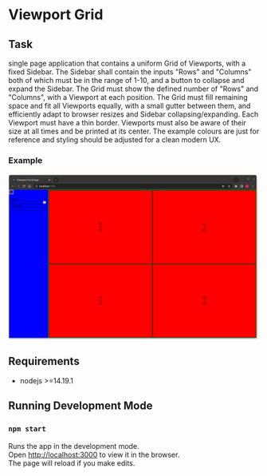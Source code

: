# Viewport Grid

## Task

single page application that contains a uniform Grid of Viewports, with a fixed Sidebar. The Sidebar shall contain the inputs "Rows" and "Columns" both of which must be in the range of 1-10, and a button to collapse and expand the Sidebar. The Grid must show the defined number of "Rows" and "Columns", with a Viewport at each position. The Grid must fill remaining space and fit all Viewports equally, with a small gutter between them, and efficiently adapt to browser resizes and Sidebar collapsing/expanding. Each Viewport must have a thin border. Viewports must also be aware of their size at all times and be printed at its center.
The example colours are just for reference and styling should be adjusted for a clean modern UX.

### Example

![](example.gif)

## Requirements

- nodejs >=14.19.1

## Running Development Mode

### `npm start`

Runs the app in the development mode.\
Open [http://localhost:3000](http://localhost:3000) to view it in the browser.\
The page will reload if you make edits.
